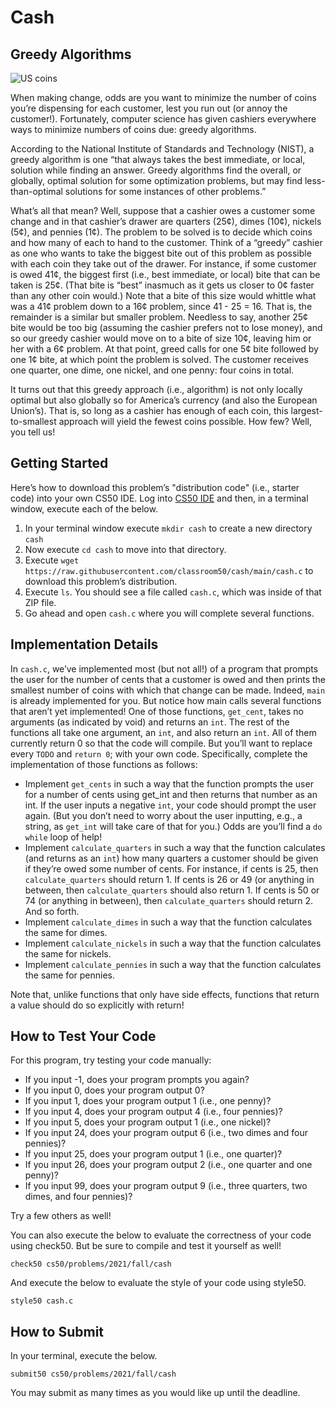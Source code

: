 # Cash

## Greedy Algorithms

![US coins](https://cs50.harvard.edu/extension/2021/fall/psets/1/cash/coins.jpg)


When making change, odds are you want to minimize the number of coins you’re dispensing for each customer, lest you run out (or annoy the customer!). Fortunately, computer science has given cashiers everywhere ways to minimize numbers of coins due: greedy algorithms.

According to the National Institute of Standards and Technology (NIST), a greedy algorithm is one “that always takes the best immediate, or local, solution while finding an answer. Greedy algorithms find the overall, or globally, optimal solution for some optimization problems, but may find less-than-optimal solutions for some instances of other problems.”

What’s all that mean? Well, suppose that a cashier owes a customer some change and in that cashier’s drawer are quarters (25¢), dimes (10¢), nickels (5¢), and pennies (1¢). The problem to be solved is to decide which coins and how many of each to hand to the customer. Think of a “greedy” cashier as one who wants to take the biggest bite out of this problem as possible with each coin they take out of the drawer. For instance, if some customer is owed 41¢, the biggest first (i.e., best immediate, or local) bite that can be taken is 25¢. (That bite is “best” inasmuch as it gets us closer to 0¢ faster than any other coin would.) Note that a bite of this size would whittle what was a 41¢ problem down to a 16¢ problem, since 41 - 25 = 16. That is, the remainder is a similar but smaller problem. Needless to say, another 25¢ bite would be too big (assuming the cashier prefers not to lose money), and so our greedy cashier would move on to a bite of size 10¢, leaving him or her with a 6¢ problem. At that point, greed calls for one 5¢ bite followed by one 1¢ bite, at which point the problem is solved. The customer receives one quarter, one dime, one nickel, and one penny: four coins in total.

It turns out that this greedy approach (i.e., algorithm) is not only locally optimal but also globally so for America’s currency (and also the European Union’s). That is, so long as a cashier has enough of each coin, this largest-to-smallest approach will yield the fewest coins possible. How few? Well, you tell us!

## Getting Started
Here’s how to download this problem’s "distribution code" (i.e., starter code) into your own CS50 IDE. Log into [CS50 IDE](https://ide.cs50.io) and then, in a terminal window, execute each of the below.

1. In your terminal window execute `mkdir cash` to create a new directory `cash`
2. Now execute `cd cash` to move into that directory.
3. Execute `wget https://raw.githubusercontent.com/classroom50/cash/main/cash.c` to download this problem’s distribution.
4. Execute `ls`. You should see a file called `cash.c`, which was inside of that ZIP file.
7. Go ahead and open `cash.c` where you will complete several functions.


## Implementation Details
In `cash.c`, we’ve implemented most (but not all!) of a program that prompts the user for the number of cents that a customer is owed and then prints the smallest number of coins with which that change can be made. Indeed, `main` is already implemented for you. But notice how main calls several functions that aren’t yet implemented! One of those functions, `get_cent`, takes no arguments (as indicated by void) and returns an `int`. The rest of the functions all take one argument, an `int`, and also return an `int`. All of them currently return 0 so that the code will compile. But you’ll want to replace every `TODO` and `return 0`; with your own code. Specifically, complete the implementation of those functions as follows:

* Implement `get_cents` in such a way that the function prompts the user for a number of cents using get_int and then returns that number as an int. If the user inputs a negative `int`, your code should prompt the user again. (But you don’t need to worry about the user inputting, e.g., a string, as `get_int` will take care of that for you.) Odds are you’ll find a `do while` loop of help!
* Implement `calculate_quarters` in such a way that the function calculates (and returns as an `int`) how many quarters a customer should be given if they’re owed some number of cents. For instance, if cents is 25, then `calculate_quarters` should return 1. If cents is 26 or 49 (or anything in between, then `calculate_quarters` should also return 1. If cents is 50 or 74 (or anything in between), then `calculate_quarters` should return 2. And so forth.
* Implement `calculate_dimes` in such a way that the function calculates the same for dimes.
* Implement `calculate_nickels` in such a way that the function calculates the same for nickels.
* Implement `calculate_pennies` in such a way that the function calculates the same for pennies.

Note that, unlike functions that only have side effects, functions that return a value should do so explicitly with return!

## How to Test Your Code
For this program, try testing your code manually:

* If you input -1, does your program prompts you again?
* If you input 0, does your program output 0?
* If you input 1, does your program output 1 (i.e., one penny)?
* If you input 4, does your program output 4 (i.e., four pennies)?
* If you input 5, does your program output 1 (i.e., one nickel)?
* If you input 24, does your program output 6 (i.e., two dimes and four pennies)?
* If you input 25, does your program output 1 (i.e., one quarter)?
* If you input 26, does your program output 2 (i.e., one quarter and one penny)?
* If you input 99, does your program output 9 (i.e., three quarters, two dimes, and four pennies)?

Try a few others as well!

You can also execute the below to evaluate the correctness of your code using check50. But be sure to compile and test it yourself as well!

```
check50 cs50/problems/2021/fall/cash
```

And execute the below to evaluate the style of your code using style50.

```
style50 cash.c
```

## How to Submit

In your terminal, execute the below.

```
submit50 cs50/problems/2021/fall/cash
```

You may submit as many times as you would like up until the deadline. 
